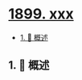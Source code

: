 # [1899. xxx](https://github.com/Tdahuyou/TNotes.leetcode/tree/main/notes/1899.%20xxx)

<!-- region:toc -->

- [1. 📝 概述](#1--概述)

<!-- endregion:toc -->

## 1. 📝 概述
